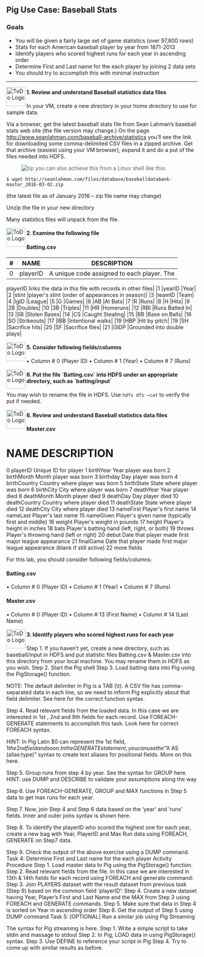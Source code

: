 ## Pig Use Case: Baseball Stats

### Goals

* You will be given a fairly large set of game statistics (over 97,800 rows)
* Stats for each American baseball player by year from 1871-2013
* Identify players who scored highest runs for each year in ascending order
* Determine First and Last name for the each player by joining 2 data sets
* You should try to accomplish this with minimal instruction

----

<img src="https://user-images.githubusercontent.com/558905/40613898-7a6c70d6-624e-11e8-9178-7bde851ac7bd.png" align="left" width="50" height="50" title="ToDo Logo" />
<h4>1. Review and understand Baseball statistics data files</h4>

In your VM, create a new directory in your home directory to use for sample data.

Via a browser, get the latest baseball stats file from Sean Lahman’s baseball stats web site (the
file version may change.) On the page http://www.seanlahman.com/baseball-archive/statistics you’ll see
the link for downloading some comma-delimited CSV files in a zipped archive. Get that archive (easiest
using your VM browser), expand it and do a put of the files needed into HDFS.

> ![tip](https://user-images.githubusercontent.com/558905/40528496-37bfadac-5fbf-11e8-8b5a-8bea2634f284.png) you can also achieve this from a Linux shell like this:

```
$ wget http://seanlahman.com/files/database/baseballdatabank-master_2016-03-02.zip
```

(the latest file as of January 2016 – zip file name may change)

Unzip the file in your new directory</h4>
  
Many statistics files will unpack from the file.

<img src="https://user-images.githubusercontent.com/558905/40613898-7a6c70d6-624e-11e8-9178-7bde851ac7bd.png" align="left" width="50" height="50" title="ToDo Logo" />
<h4>2. Examine the following file</h4>

#### Batting.csv

|# |NAME |DESCRIPTION|
|---|---|---|
|0 |playerID|A unique code assigned to each player. The
playerID links the data in this file with records
in other files|
|1 |yearID |Year|
|2 |stint |player's stint (order of appearances in season)|
|3 |teamID |Team|
|4 |lgID |League|
|5 |G |Games|
|6 |AB |At Bats|
|7 |R |Runs|
|8 |H |Hits|
|9 |2B |Doubles|
|10 |3B |Triples|
|11 |HR |Homeruns|
|12 |RBI |Runs Batted In|
|13 |SB |Stolen Bases|
|14 |CS |Caught Stealing|
|15 |BB |Base on Balls|
|16 |SO |Strikeouts|
|17 |IBB |Intentional walks|
|19 |HBP |Hit by pitch|
|19 |SH |Sacrifice hits|
|20 |SF |Sacrifice flies|
|21 |GIDP |Grounded into double plays|

<img src="https://user-images.githubusercontent.com/558905/40613898-7a6c70d6-624e-11e8-9178-7bde851ac7bd.png" align="left" width="50" height="50" title="ToDo Logo" />
<h4>5. Consider following fields/columns</h4>
  
• Column # 0 (Player ID)
• Column # 1 (Year)
• Column # 7 (Runs)


<img src="https://user-images.githubusercontent.com/558905/40613898-7a6c70d6-624e-11e8-9178-7bde851ac7bd.png" align="left" width="50" height="50" title="ToDo Logo" />
<h4>6. Put the file `Batting.csv` into HDFS under an appropriate directory, such as `batting/input`</h4>

You may wish to rename the file in HDFS. Use `hdfs dfs –cat` to verify the put if needed.

<img src="https://user-images.githubusercontent.com/558905/40613898-7a6c70d6-624e-11e8-9178-7bde851ac7bd.png" align="left" width="50" height="50" title="ToDo Logo" />
<h4>6. Review and understand Baseball statistics data files</h4>

#### Master.csv

# NAME DESCRIPTION
0 playerID Unique ID for player
1 birthYear Year player was born
2 birthMonth Month player was born
3 birthday Day player was born
4 birthCountry Country where player was born
5 birthState State where player was born
6 birthCity City where player was born
7 deathYear Year player died
8 deathMonth Month player died
9 deathDay Day player died
10 deathCountry Country where player died
11 deathState State where player died
12 deathCity City where player died
13 nameFirst Player's first name
14 nameLast Player's last name
15 nameGiven Player's given name (typically first and
middle)
16 weight Player's weight in pounds
17 height Player's height in inches
18 bats Player's batting hand (left, right, or both)
19 throws Player's throwing hand (left or right)
20 debut Date that player made first major league
appearance
21 finalGame Date that player made first major league
appearance (blank if still active)
22 more fields

For this lab, you should consider following fields/columns:

#### Batting.csv
• Column # 0 (Player ID)
• Column # 1 (Year)
• Column # 7 (Runs)

#### Master.csv
• Column # 0 (Player ID)
• Column # 13 (First Name)
• Column # 14 (Last Name)


<img src="https://user-images.githubusercontent.com/558905/40613898-7a6c70d6-624e-11e8-9178-7bde851ac7bd.png" align="left" width="50" height="50" title="ToDo Logo" />
<h4>3. Identify players who scored highest runs for each year</h4>

Step 1. If you haven’t yet, create a new directory, such as baseball/input in HDFS and put statistic
files Batting.csv & Master.csv into this directory from your local machine. You may rename them in
HDFS as you wish.
Step 2. Start the Pig shell
Step 3. Load batting data into Pig using the PigStorage() function.

NOTE: The default delimiter in Pig is a TAB (\t). A CSV file has comma-separated data in each
line, so we need to inform Pig explicitly about that field delimiter. See here for the correct
function syntax.

Step 4. Read relevant fields from the loaded data. In this case we are interested in 1st , 2nd and 9th fields
for each record. Use FOREACH-GENERATE statements to accomplish this task. Look here for correct
FOREACH syntax.

HINT: In Pig Latin $0 can represent the 1st field, $1 the 2nd field and so on. In the GENERATE
statement, you can use the “$X AS (alias:type)” syntax to create text aliases for positional fields.
More on this here.

Step 5. Group runs from step 4 by year. See the syntax for GROUP here.
HINT: use DUMP and DESCRIBE to validate your assumptions along the way

Step 6. Use FOREACH-GENERATE, GROUP and MAX functions in Step 5 data to get max runs for
each year.

Step 7. Now, join Step 4 and Step 6 data based on the ‘year’ and ‘runs’ fields. Inner and outer joins
syntax is shown here.

Step 8. To identify the playerID who scored the highest one for each year, create a new bag with Year,
PlayerID and Max Run data using FOREACH, GENERATE on Step7 data.

Step 9. Check the output of the above exercise using a DUMP command.
Task 4: Determine First and Last name for the each player
Activity Procedure
Step 1. Load master data to Pig using the PigStorage() function.
Step 2. Read relevant fields from the file. In this case we are interested in 13th & 14th fields for each
record using FOREACH and generate command:
Step 3. Join PLAYERS dataset with the result dataset from previous task (Step 9) based on the common
field ‘playerID’:
Step 4. Create a new dataset having Year, Player’s First and Last Name and the MAX from Step 3 using
FOREACH and GENERATE commands.
Step 5. Make sure that data in Step 4 is sorted on Year in ascending order
Step 6. Get the output of Step 5 using DUMP command
Task 5: [OPTIONAL] Run a similar job using Pig Streaming

The syntax for Pig streaming is here.
Step 1. Write a simple script to take stdin and massage to stdout
Step 2. In Pig, LOAD data in using PigStorage() syntax.
Step 3. Use DEFINE to reference your script in Pig
Step 4. Try to come up with similar results as before.

